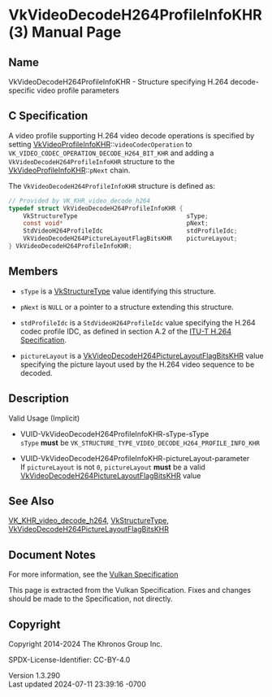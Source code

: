 # VkVideoDecodeH264ProfileInfoKHR(3) Manual Page

## Name

VkVideoDecodeH264ProfileInfoKHR - Structure specifying H.264
decode-specific video profile parameters



## <a href="#_c_specification" class="anchor"></a>C Specification

A video profile supporting H.264 video decode operations is specified by
setting
[VkVideoProfileInfoKHR](https://registry.khronos.org/vulkan/specs/1.3-extensions/man/html/VkVideoProfileInfoKHR.html)::`videoCodecOperation`
to `VK_VIDEO_CODEC_OPERATION_DECODE_H264_BIT_KHR` and adding a
`VkVideoDecodeH264ProfileInfoKHR` structure to the
[VkVideoProfileInfoKHR](https://registry.khronos.org/vulkan/specs/1.3-extensions/man/html/VkVideoProfileInfoKHR.html)::`pNext` chain.

The `VkVideoDecodeH264ProfileInfoKHR` structure is defined as:

``` c
// Provided by VK_KHR_video_decode_h264
typedef struct VkVideoDecodeH264ProfileInfoKHR {
    VkStructureType                              sType;
    const void*                                  pNext;
    StdVideoH264ProfileIdc                       stdProfileIdc;
    VkVideoDecodeH264PictureLayoutFlagBitsKHR    pictureLayout;
} VkVideoDecodeH264ProfileInfoKHR;
```

## <a href="#_members" class="anchor"></a>Members

- `sType` is a [VkStructureType](https://registry.khronos.org/vulkan/specs/1.3-extensions/man/html/VkStructureType.html) value identifying
  this structure.

- `pNext` is `NULL` or a pointer to a structure extending this
  structure.

- `stdProfileIdc` is a `StdVideoH264ProfileIdc` value specifying the
  H.264 codec profile IDC, as defined in section A.2 of the <a
  href="https://registry.khronos.org/vulkan/specs/1.3-extensions/html/vkspec.html#itu-t-h264"
  target="_blank" rel="noopener">ITU-T H.264 Specification</a>.

- `pictureLayout` is a
  [VkVideoDecodeH264PictureLayoutFlagBitsKHR](https://registry.khronos.org/vulkan/specs/1.3-extensions/man/html/VkVideoDecodeH264PictureLayoutFlagBitsKHR.html)
  value specifying the picture layout used by the H.264 video sequence
  to be decoded.

## <a href="#_description" class="anchor"></a>Description

Valid Usage (Implicit)

- <a href="#VUID-VkVideoDecodeH264ProfileInfoKHR-sType-sType"
  id="VUID-VkVideoDecodeH264ProfileInfoKHR-sType-sType"></a>
  VUID-VkVideoDecodeH264ProfileInfoKHR-sType-sType  
  `sType` **must** be
  `VK_STRUCTURE_TYPE_VIDEO_DECODE_H264_PROFILE_INFO_KHR`

- <a href="#VUID-VkVideoDecodeH264ProfileInfoKHR-pictureLayout-parameter"
  id="VUID-VkVideoDecodeH264ProfileInfoKHR-pictureLayout-parameter"></a>
  VUID-VkVideoDecodeH264ProfileInfoKHR-pictureLayout-parameter  
  If `pictureLayout` is not `0`, `pictureLayout` **must** be a valid
  [VkVideoDecodeH264PictureLayoutFlagBitsKHR](https://registry.khronos.org/vulkan/specs/1.3-extensions/man/html/VkVideoDecodeH264PictureLayoutFlagBitsKHR.html)
  value

## <a href="#_see_also" class="anchor"></a>See Also

[VK_KHR_video_decode_h264](https://registry.khronos.org/vulkan/specs/1.3-extensions/man/html/VK_KHR_video_decode_h264.html),
[VkStructureType](https://registry.khronos.org/vulkan/specs/1.3-extensions/man/html/VkStructureType.html),
[VkVideoDecodeH264PictureLayoutFlagBitsKHR](https://registry.khronos.org/vulkan/specs/1.3-extensions/man/html/VkVideoDecodeH264PictureLayoutFlagBitsKHR.html)

## <a href="#_document_notes" class="anchor"></a>Document Notes

For more information, see the <a
href="https://registry.khronos.org/vulkan/specs/1.3-extensions/html/vkspec.html#VkVideoDecodeH264ProfileInfoKHR"
target="_blank" rel="noopener">Vulkan Specification</a>

This page is extracted from the Vulkan Specification. Fixes and changes
should be made to the Specification, not directly.

## <a href="#_copyright" class="anchor"></a>Copyright

Copyright 2014-2024 The Khronos Group Inc.

SPDX-License-Identifier: CC-BY-4.0

Version 1.3.290  
Last updated 2024-07-11 23:39:16 -0700
